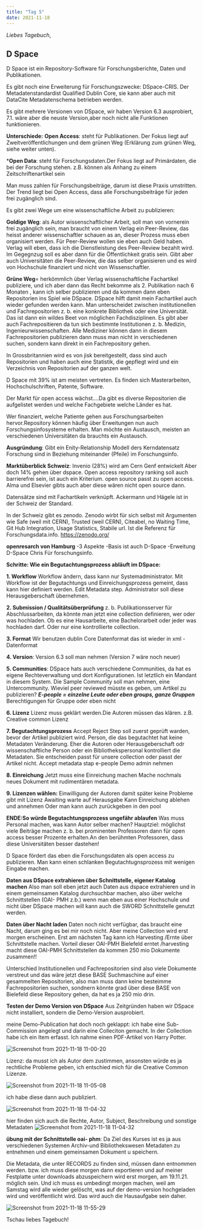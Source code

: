 ```yaml
---
title: "Tag 5"
date: 2021-11-18
---
```

_Liebes Tagebuch_,


**D Space**
---
D Space ist ein Repository-Software für Forschungsberichte, Daten und Publikationen.

Es gibt noch eine Erweiterung für Forschungszwecke: DSpace-CRIS.
Der Metadatenstandardist Qualified Dublin Core, sie kann aber auch mit DataCite Metadatenschema betrieben werden.
 
Es gibt mehrere Versionen von DSpace, wir haben Version 6.3 ausprobiert, 7.1. wäre aber die neuste Version,aber noch nicht alle Funktionen funktionieren.
 
**Unterschiede:**
**Open Access**: steht für Publikationen. Der Fokus liegt auf Zweitveröffentlichungen und dem grünen Weg (Erklärung zum grünen Weg, siehe weiter unten).

***Open Data**: steht für Forschungsdaten.Der Fokus liegt auf Primärdaten, die bei der Forschung stehen. z.B. können als Anhang zu einem Zeitschriftenartikel sein

Man muss zahlen für Forschungsbeiträge, darum ist diese Praxis umstritten. Der Trend liegt bei Open Access, dass alle Forschungsbeiträge für jeden frei zugänglich sind.
 
Es gibt zwei Wege um eine wissenschaftliche Arbeit zu publizieren:

**Goldige Weg**: als Autor wissenschaftlicher Arbeit, soll man von vornerein frei zugänglich sein, man braucht von einem Verlag ein Peer-Review, das heisst anderer wissenschaftler schauen  as an, dieser Prozess muss eben organisiert werden. Für Peer-Review wollen sie eben auch Geld haben. 
Verlag will eben, dass ich die Dienstleistung des Peer-Review bezahlt wird. Im Gegegnzug soll es aber dann für die Öffentlichkeit gratis sein. Gibt aber auch Universitäten die Peer-Review, die das selber organisieren und es wird von Hochschule finanziert und nicht von Wissenschaftler.

**Grüne Weg**= herkömmlich über Verlag wissenschaftliche Fachartikel publiziere, und ich aber dann das Recht bekomme als 2. Publikation nach 6 Monaten , kann ich selber publizieren und da kommen dann eben Repositorien ins Spiel wie DSpace. DSpace hilft damit mein Fachartikel auch wieder gefunden werden kann.
Man unterscheidet zwischen institutionellen und Fachrepositorien z. b. eine konkrete Bibliothek oder eine Universität. Das ist dann ein wildes Beet von möglichen Fachdisziplinen. 
Es gibt aber auch Fachrepositieren da tun sich bestimmte Institutionen z. b. Medizin, Ingenieurwissenschaften. Alle Mediziner können dann in diesem Fachrepositorien publizieren dann muss man nicht in verschiedenen suchen, sondern kann direkt in ein Fachrepository gehen.
 
In Grossbritannien wird es von jisk bereitgestellt, dass sind auch Repositorien und haben auch eine Statistik, die gepflegt wird und ein Verzeichnis von Repositorien auf der ganzen welt.

D Space mit 39% ist am meisten vertreten. Es finden sich Masterarbeiten, Hochschulschriften, Patente, Software.
 
Der Markt für open access wächst....Da gibt es diverse Repositorien die aufgelistet werden und welche Fachgebiete welche Länder es hat.
 
 
Wer finanziert, welche Patiente gehen aus Forschungsarbeiten hervor.Repository können häufig über Erweitungen nun auch Forschungsinfosysteme erhalten.
Man möchte ein Austausch, meisten an verschiedenen Universitäten da brauchts ein Austausch.
 
**Ausgründung**: Gibt ein Enity-Relationship Modell ders Kerndatensatz Forschung sind in Beziehung miteinander (Pfeile) im Forschungsinfo.



**Marktüberblick Schweiz**:
Invenio (28%) wird am Cern Genf entwickelt
Aber doch 14% gehen über dspace.
Open access repository ranking soll auch barrierefrei sein, ist auch ein Kriterium.
open source passt zu open access.
Alma und Elsevier gibts auch aber diese wären nicht open source dann.

Datensätze sind mit Fachartikeln verknüpft.
Ackermann und Hägele ist in der Schweiz der Standard.

In der Schweiz gibt es zenodo.
Zenodo wirbt für sich selbst mit Argumenten wie Safe (weil mit CERN), Trusted (weil CERN), Citeabel, no Waiting Time, Git Hub Integration, Usage Statistics, Stabile url. Ist die Referenz für Forschungsdata.info.
https://zenodo.org/



**openresarch von Hamburg**
-3 Aspekte 
-Basis ist auch D-Space
-Erweitung D-Space Chris Für forschungsinfo.


**Schritte: Wie ein Begutachtungsprozess abläuft im DSpace:**

**1. Workflow**
Workflow ändern, dass kann nur Systemadministrator. Mit Workflow ist der Begutachtungs und Einreichungsprozess gemeint, dass kann hier definiert werden.
Edit Metadata step. Administrator soll diese Herausgeberschaft übernehmen.

**2. Submission / Qualitätsüberprüfung**
z. b. Publikationsserver für Abschlussarbeiten, da könnte man jetzt eine collection definieren, wer oder was hochladen. Ob es eine Hausarbeite, eine Bachelorarbeit oder jeder was hochladen darf. Oder nur eine kontrollierte collection. 
 
**3. Format** 
Wir benutzen dublin Core Datenformat das ist wieder in xml -Datenformat

**4. Version**: Version 6.3 soll man nehmen   (Version 7 wäre noch neuer)

**5. Communities**: DSpace hats auch verschiedene Communities, da hat es eigene Rechteverwaltung und dort Konfigurationen. Ist letztlich ein Mandant in diesem System. Die Sample Community soll man nehmen, eine Untercommunity.
Wieviel peer reviewed müsste es geben, um Artikel zu publizieren?
 **_E-people = einzelne Leute oder eben groups, ganze Gruppen_**
Berechtigungen für Gruppe oder eben nicht


**6. Lizenz**
Lizenz muss geklärt werden.Die Autoren müssen das klären. z.B. Creative common Lizenz


**7. Begutachtungsprozess**
Accept Reject Step soll zuerst geprüft warden, bevor der Artikel publiziert wird.
Person, die das begutachtet hat keine Metadaten Veränderung.
Eher die Autoren oder Herausgeberschaft odr wissenschaftliche Person oder ein Bibliothekspersonal kontrolliert die Metadaten. Sie entscheiden passt für unsere collection oder passt der Artikel nicht.
Accept metadata stap
e-people
Demo admin nehmen
 
**8. Einreichung**
Jetzt muss eine Einreichung machen
Mache nochmals neues Dokument mit rudimentären metadata.

**9. Lizenzen wählen:** Einwilligung der Autoren  damit später keine Probleme gibt mit Lizenz
Awaiting warte auf Herausgabe
Kann Einreichung ablehen und annehmen
Oder man kann auch zurückgeben in den pool

**ENDE:So würde Begutachtungsprozess ungefähr ablaufen**
Was muss Personal machen, was kann Autor selber machen?
Hauptziel: möglichst viele Beiträge machen z. b. bei prominenten Professoren dann für open access besser Prozente erhalten.An den berühmten Professoren, dass diese Universitäten besser dastehen!

 
D Space fördert das eben die Forschungsdaten als open access zu publizieren.
Man kann einen schlanken Begutachtugnsprozess mit wenigen Eingabe machen.


**Daten aus DSpace extrahieren über Schnittstelle, eigener Katalog machen**
Also man soll eben jetzt auch Daten aus dspace extrahieren und in einem gemeinsamen Katalog durchsuchbar machen, also über welche Schnittstellen (OAI- PMH z.b.) wenn man eben aus einer Hochschule und nicht über DSpace machen will kann auch die SWORD Schnittstelle genutzt werden.
 
**Daten über Nacht laden**
Daten noch nicht verfügbar, das braucht eine Nacht, darum ging es bei mir noch nicht.
Aber meine Collection wird erst morgen erscheinen. Erst am nächsten Tag kann ich Harvesting /Ernte über Schnittstelle machen.
Vorteil dieser OAI-PMH Bielefeld erntet /harvesting macht diese OAI-PMH Schnittstellen da kommen 250 mio Dokumente zusammen!!

Unterschied Institutionellen und Fachrepositorien sind also viele Dokumente verstreut und das wäre jetzt diese BASE Suchmaschine auf einer gesammelten Repositorien, also man muss dann keine besteimme Fachrepositorien suchen, sondnern könnte grad über diese BASE von Bielefeld diese Repository gehen, da hat es ja 250 mio drin.
 
 
**Testen der Demo Version von DSpace**
Aus Zeitgründen haben wir DSpace nicht installiert, sondern die Demo-Version ausprobiert.

meine Demo-Publication hat doch noch geklappt:
ich habe eine Sub-Commission angelegt und darin eine Colleciton gemacht.
In der Collection habe ich ein Item erfasst. Ich nahme einen PDF-Artikel von Harry Potter.


![Screenshot from 2021-11-18 11-00-20](https://user-images.githubusercontent.com/90834735/142407155-ab570578-4d00-4b99-8b5f-baf277cb8738.png)

Lizenz: da musst ich als Autor dem zustimmen, ansonsten würde es ja rechtliche Probleme geben, ich entschied mich für die 
Creative Common Lizenze.

![Screenshot from 2021-11-18 11-05-08](https://user-images.githubusercontent.com/90834735/142407482-5348105f-353a-448f-8b78-a1690c0edb4e.png)




ich habe diese dann auch publiziert.

![Screenshot from 2021-11-18 11-04-32](https://user-images.githubusercontent.com/90834735/142406972-416eb06e-e45d-4918-863f-17478ed64259.png)


hier finden sich auch die Rechte, Autor, Subject, Beschreibung und sonstige Metadaten
![Screenshot from 2021-11-18 11-04-32](https://user-images.githubusercontent.com/90834735/142407060-63f73021-a433-4e41-aaf9-ed59dabf5d6c.png)





**übung mit der Schnittstelle oai- phm**:
Da Ziel des Kurses ist es ja aus verschiedenen Systemen Archiv-und Bibliothekswesen Metadaten zu entnehmen und einem gemeinsamen Dokument u speichern.

Die Metadata, die unter RECORDS zu finden sind, müssen dann entnommen werden. bzw. ich muss diese morgen dann exportieren und auf meiner Festplatte unter downloads abzuspeichern wird erst morgen, am 19.11.21. möglich sein. Und ich muss es umbedingt morgen machen, weil am Samstag wird alle wieder gelöscht, was auf der demo-version hochgeladen wird und veröffentlicht wird.
Das wird auch die Hausaufgabe sein daher.

![Screenshot from 2021-11-18 11-55-29](https://user-images.githubusercontent.com/90834735/142404057-eb0ab083-d855-4214-a200-c913feb9b65e.png)

Tschau liebes Tagebuch!
